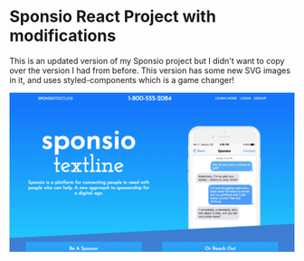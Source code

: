 # Sponsio React Project with modifications

This is an updated version of my Sponsio project but I didn't want to copy over the version I had from before.
This version has some new SVG images in it, and uses styled-components which is a game changer!

![spons.io Screen shot](https://raw.githubusercontent.com/corradorossi/-sponsio-react-v2/master/src/images/ss.png)
